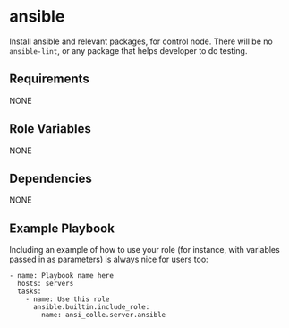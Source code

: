 ansible
=========

Install ansible and relevant packages, for control node.  There will be no `ansible-lint`, or any package that helps developer to do testing.

Requirements
------------

NONE

Role Variables
--------------

NONE

Dependencies
------------

NONE

Example Playbook
----------------

Including an example of how to use your role (for instance, with variables passed in as parameters) is always nice for users too:

    - name: Playbook name here
      hosts: servers
      tasks:
        - name: Use this role
          ansible.builtin.include_role:
            name: ansi_colle.server.ansible
